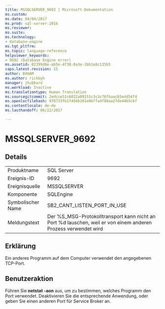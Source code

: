 ```yaml
---
title: MSSQLSERVER_9692 | Microsoft-Dokumentation
ms.custom: 
ms.date: 04/04/2017
ms.prod: sql-server-2016
ms.reviewer: 
ms.suite: 
ms.technology:
- database-engine
ms.tgt_pltfrm: 
ms.topic: language-reference
helpviewer_keywords:
- 9692 (Database Engine error)
ms.assetid: 02399d6e-ab5e-4f30-8a3e-2bb1e8c135b5
caps.latest.revision: 15
author: BYHAM
ms.author: rickbyh
manager: jhubbard
ms.workload: Inactive
ms.translationtype: Human Translation
ms.sourcegitcommit: 2edcce51c6822a89151c3c3c76fbaacb5edd54f4
ms.openlocfilehash: 970733fb1f494b201e0bffa3f88aa27de4465cbf
ms.contentlocale: de-de
ms.lasthandoff: 06/22/2017

---
```

# <a name="mssqlserver9692"></a>MSSQLSERVER_9692
  
## <a name="details"></a>Details  
  
|||  
|-|-|  
|Produktname|SQL Server|  
|Ereignis-ID|9692|  
|Ereignisquelle|MSSQLSERVER|  
|Komponente|SQLEngine|  
|Symbolischer Name|SB2_CANT_LISTEN_PORT_IN_USE|  
|Meldungstext|Der %S_MSG-Protokolltransport kann nicht an Port %d lauschen, weil er von einem anderen Prozess verwendet wird|  
  
## <a name="explanation"></a>Erklärung  
Ein anderes Programm auf dem Computer verwendet den angegebenen TCP-Port.  
  
## <a name="user-action"></a>Benutzeraktion  
Führen Sie **netstat -aon** aus, um zu bestimmen, welches Programm den Port verwendet. Deaktivieren Sie die entsprechende Anwendung, oder geben Sie einen anderen Port für Service Broker an.  
  

